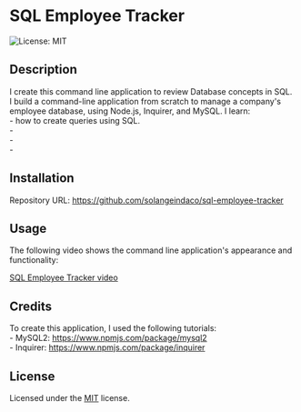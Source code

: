 # SQL Employee Tracker

![License: MIT ](https://img.shields.io/badge/License-MIT-yellow.svg)

## Description

I create this command line application to review Database concepts in SQL. I build a command-line application from scratch to manage a company's employee database, using Node.js, Inquirer, and MySQL. 
I learn:  
    - how to create queries using SQL.  
    -    
    -      
    -                     

## Installation

Repository URL: https://github.com/solangeindaco/sql-employee-tracker   

## Usage

The following video shows the command line application's appearance and functionality:

[SQL Employee Tracker video]()


## Credits

To create this application, I used the following tutorials:  
    - MySQL2: https://www.npmjs.com/package/mysql2           
    - Inquirer: https://www.npmjs.com/package/inquirer                                                        

## License

Licensed under the [MIT](LICENSE) license.

